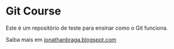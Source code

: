 # Git Course

Este é um repositório de teste para ensinar como o Git funciona.

Saiba mais em [jonathanbraga.blogspot.com](http://jonathansbraga.blogspot.com) 
